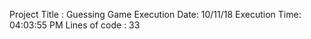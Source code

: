 Project Title :
Guessing Game
Execution Date: 
10/11/18
Execution Time: 
04:03:55 PM
Lines of code :
33
